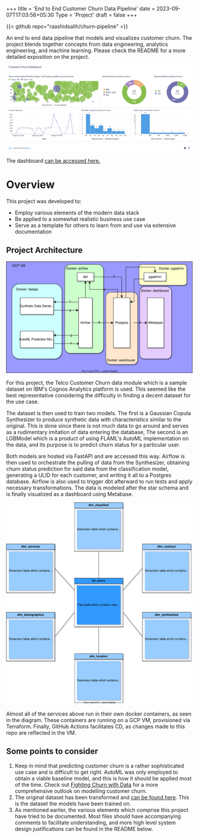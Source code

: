 +++
title = 'End to End Customer Churn Data Pipeline'
date = 2023-09-07T17:03:56+05:30
Type = 'Project'
draft = false
+++

{{< github repo="raashidsalih/churn-pipeline" >}}

An end to end data pipeline that models and visualizes customer churn. The project blends together concepts from data engineering, analytics engineering, and machine learning. Please check the README for a more detailed exposition on the project.

![Dashboard Preview](https://github.com/raashidsalih/churn-pipeline/blob/main/assets/dashboard.png)

The dashboard [can be accessed here.](http://34.134.216.50:3000/public/dashboard/085f43f1-3301-45e2-b4f5-5bd0d789d1f3)

# Overview

This project was developed to:

- Employ various elements of the modern data stack
- Be applied to a somewhat realistic business use case
- Serve as a template for others to learn from and use via extensive documentation

## Project Architecture

![Architecture Diagram](https://raw.githubusercontent.com/raashidsalih/churn-pipeline/main/assets/architecture.svg)

For this project, the Telco Customer Churn data module which is a sample dataset on IBM's Cognos Analytics platform is used. This seemed like the best representative considering the difficulty in finding a decent dataset for the use case.

The dataset is then used to train two models. The first is a Gaussian Copula Synthesizer to produce synthetic data with characteristics similar to the original. This is done since there is not much data to go around and serves as a rudimentary imitation of data entering the database, The second is an LGBModel which is a product of using FLAML's AutoML implementation on the data, and its purpose is to predict churn status for a particular user.

Both models are hosted via FastAPI and are accessed this way. Airflow is then used to orchestrate the pulling of data from the Synthesizer, obtaining churn status prediction for said data from the classification model, generating a ULID for each customer, and writing it all to a Postgres database. Airflow is also used to trigger dbt afterward to run tests and apply necessary transformations. The data is modeled after the star schema and is finally visualized as a dashboard using Metabase.

![Data Model Diagram](https://raw.githubusercontent.com/raashidsalih/churn-pipeline/main/assets/star.svg)

Almost all of the services above run in their own docker containers, as seen in the diagram. These containers are running on a GCP VM, provisioned via Terraform. Finally, GitHub Actions facilitates CD, as changes made to this repo are reflected in the VM.

## Some points to consider

 1. Keep in mind that predicting customer churn is a rather sophisticated use case and is difficult to get right. AutoML was only employed to obtain a viable baseline model, and this is how it should be applied most of the time. Check out [Fighting Churn with Data](https://www.amazon.com/Fighting-Churn-Data-Carl-Gold/dp/161729652X) for a more comprehensive outlook on modelling customer churn.
 2. The original dataset has been transformed and [can be found here](https://github.com/raashidsalih/churn-pipeline/tree/main/source_data). This is the dataset the models have been trained on.
 3. As mentioned earlier, the various elements which comprise this project have tried to be documented. Most files should have accompanying comments to facilitate understanding, and more high level system design justifications can be found in the README below.
